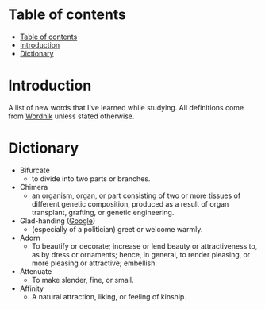 # Table of contents

- [Table of contents](#table-of-contents)
- [Introduction](#introduction)
- [Dictionary](#dictionary)

# Introduction

A list of new words that I've learned while studying. All definitions come from [Wordnik](https://www.wordnik.com/) unless stated otherwise.

# Dictionary

* Bifurcate
  * to divide into two parts or branches.
* Chimera
  * an organism, organ, or part consisting of two or more tissues of different genetic composition, produced as a result of organ transplant, grafting, or genetic engineering.
* Glad-handing ([Google](https://www.google.com/search?q=gladhanding&nfpr=1))
  * (especially of a politician) greet or welcome warmly.
* Adorn
  * To beautify or decorate; increase or lend beauty or attractiveness to, as by dress or ornaments; hence, in general, to render pleasing, or more pleasing or attractive; embellish.
* Attenuate
  * To make slender, fine, or small.
* Affinity
  * A natural attraction, liking, or feeling of kinship.